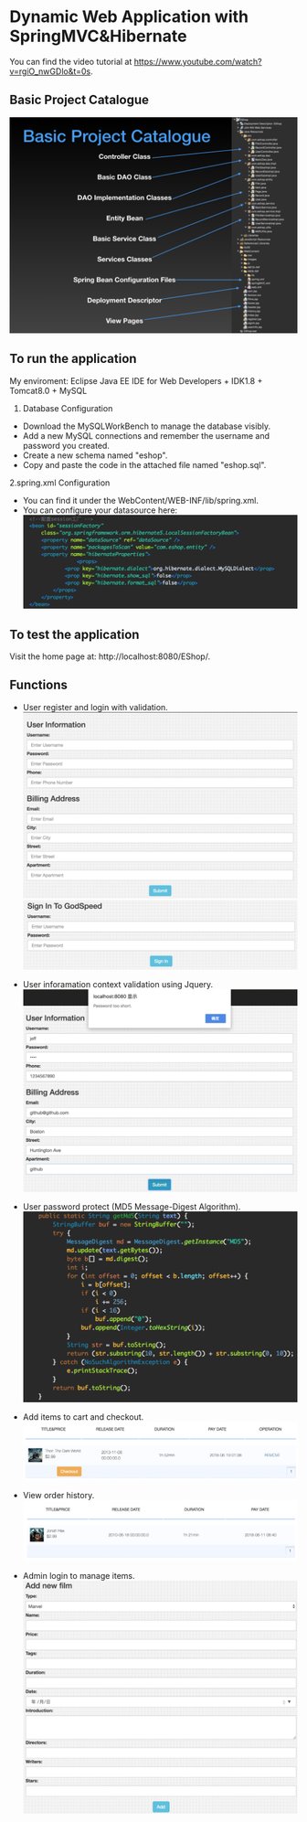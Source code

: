 # Dynamic Web Application with SpringMVC&Hibernate

You can find the video tutorial at https://www.youtube.com/watch?v=rgiO_nwGDlo&t=0s.

## Basic Project Catalogue
![image](https://github.com/selenp/EShop/blob/master/WebContent/images/structure.png)


## To run the application
My enviroment: Eclipse Java EE IDE for Web Developers + IDK1.8 + Tomcat8.0 + MySQL
1. Database Configuration
* Download the MySQLWorkBench to manage the database visibly.
* Add a new MySQL connections and remember the username and password you created.
* Create a new schema named "eshop".
* Copy and paste the code in the attached file named "eshop.sql".

2.spring.xml Configuration
* You can find it under the WebContent/WEB-INF/lib/spring.xml.
* You can configure your datasource here:
![image](https://github.com/selenp/EShop/blob/master/WebContent/images/configure.png)

## To test the application
Visit the home page at: http://localhost:8080/EShop/.

## Functions
* User register and login with validation.
![image](https://github.com/selenp/EShop/blob/master/WebContent/images/register.png)
![image](https://github.com/selenp/EShop/blob/master/WebContent/images/login.png)

* User inforamation context validation using Jquery.
![image](https://github.com/selenp/EShop/blob/master/WebContent/images/validation.png)

* User password protect (MD5 Message-Digest Algorithm).
![image](https://github.com/selenp/EShop/blob/master/WebContent/images/md5.png)

* Add items to cart and checkout.
![image](https://github.com/selenp/EShop/blob/master/WebContent/images/cart.png)

* View order history.
![image](https://github.com/selenp/EShop/blob/master/WebContent/images/history.png)

* Admin login to manage items.
![image](https://github.com/selenp/EShop/blob/master/WebContent/images/add.png)
